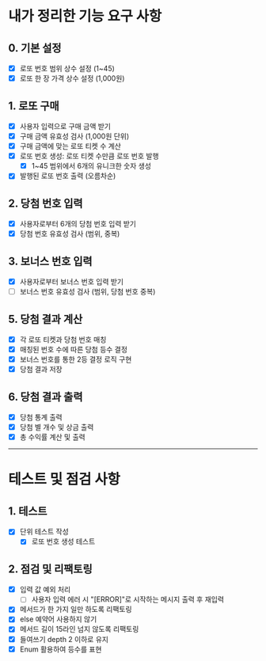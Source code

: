 # 내가 정리한 기능 요구 사항

## 0. 기본 설정
* [x] 로또 번호 범위 상수 설정 (1~45)
* [x] 로또 한 장 가격 상수 설정 (1,000원)

## 1. 로또 구매
* [x] 사용자 입력으로 구매 금액 받기
* [x] 구매 금액 유효성 검사 (1,000원 단위)
* [x] 구매 금액에 맞는 로또 티켓 수 계산
* [x] 로또 번호 생성: 로또 티켓 수만큼 로또 번호 발행
  * [x] 1~45 범위에서 6개의 유니크한 숫자 생성
* [x] 발행된 로또 번호 출력 (오름차순)

## 2. 당첨 번호 입력
* [x] 사용자로부터 6개의 당첨 번호 입력 받기
* [x] 당첨 번호 유효성 검사 (범위, 중복)

## 3. 보너스 번호 입력
* [x] 사용자로부터 보너스 번호 입력 받기
* [ ] 보너스 번호 유효성 검사 (범위, 당첨 번호 중복)

## 5. 당첨 결과 계산
* [x] 각 로또 티켓과 당첨 번호 매칭
* [x] 매칭된 번호 수에 따른 당첨 등수 결정
* [x] 보너스 번호를 통한 2등 결정 로직 구현
* [x] 당첨 결과 저장

## 6. 당첨 결과 출력
* [x] 당첨 통계 출력
* [x] 당첨 별 개수 및 상금 출력
* [x] 총 수익률 계산 및 출력

---

# 테스트 및 점검 사항

## 1. 테스트
* [x] 단위 테스트 작성
  * [x] 로또 번호 생성 테스트

## 2. 점검 및 리팩토링
* [x] 입력 값 예외 처리
  * [ ] 사용자 입력 에러 시 "[ERROR]"로 시작하는 메시지 출력 후 재입력
* [x] 메서드가 한 가지 일만 하도록 리팩토링
* [x] else 예약어 사용하지 않기
* [x] 메서드 길이 15라인 넘지 않도록 리팩토링
* [x] 들여쓰기 depth 2 이하로 유지
* [x] Enum 활용하여 등수를 표현
